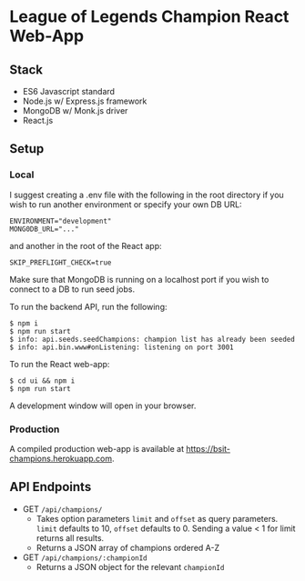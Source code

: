 # League of Legends Champion React Web-App

## Stack

- ES6 Javascript standard
- Node.js w/ Express.js framework
- MongoDB w/ Monk.js driver
- React.js

## Setup

### Local
I suggest creating a .env file with the following in the root directory if you wish to run another environment or specify your own DB URL:
```
ENVIRONMENT="development"
MONG0DB_URL="..."
```
and another in the root of the React app:
```
SKIP_PREFLIGHT_CHECK=true
```
Make sure that MongoDB is running on a localhost port if you wish to connect to a DB to run seed jobs. 

To run the backend API, run the following:
```
$ npm i
$ npm run start
$ info: api.seeds.seedChampions: champion list has already been seeded
$ info: api.bin.www#onListening: listening on port 3001
```

To run the React web-app:
```
$ cd ui && npm i
$ npm run start
```

A development window will open in your browser.

### Production
A compiled production web-app is available at https://bsit-champions.herokuapp.com.

## API Endpoints
- GET `/api/champions/`
    - Takes option parameters `limit` and `offset` as query parameters. `limit` defaults to 10, `offset` defaults to 0. Sending a value < 1 for limit returns all results.
    - Returns a JSON array of champions ordered A-Z
- GET `/api/champions/:championId`
    - Returns a JSON object for the relevant `championId`
